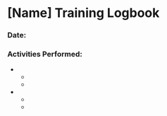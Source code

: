 # [Name] Training Logbook

### **Date:**  

### **Activities Performed:**
-  
    -
    -
-  
    -
    -
  

 #